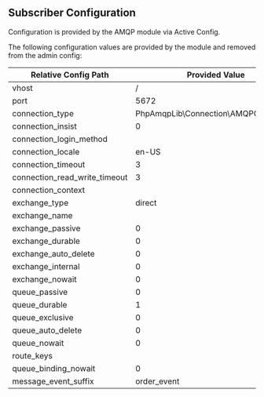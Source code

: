 ## Subscriber Configuration

Configuration is provided by the AMQP module via Active Config.

The following configuration values are provided by the module and removed from the admin config:

| Relative Config Path | Provided Value |
|-----------------|-------------|
| vhost | / |
| port | 5672 |
| connection_type | PhpAmqpLib\Connection\AMQPConnection |
| connection_insist | 0 |
| connection_login_method |  |
| connection_locale | en-US |
| connection_timeout | 3 |
| connection_read_write_timeout | 3 |
| connection_context |  |
| exchange_type | direct |
| exchange_name |  |
| exchange_passive | 0 |
| exchange_durable | 0 |
| exchange_auto_delete | 0 |
| exchange_internal | 0 |
| exchange_nowait | 0 |
| queue_passive | 0 |
| queue_durable | 1 |
| queue_exclusive | 0 |
| queue_auto_delete | 0 |
| queue_nowait | 0 |
| route_keys |  |
| queue_binding_nowait | 0 |
| message_event_suffix | order_event |
